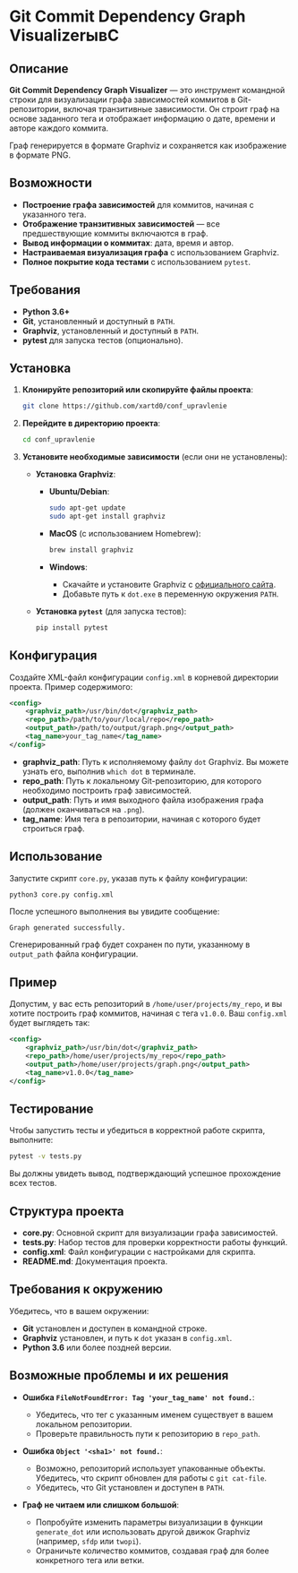 
# Git Commit Dependency Graph VisualizerывС

## Описание

**Git Commit Dependency Graph Visualizer** — это инструмент командной строки для визуализации графа зависимостей коммитов в Git-репозитории, включая транзитивные зависимости. Он строит граф на основе заданного тега и отображает информацию о дате, времени и авторе каждого коммита.

Граф генерируется в формате Graphviz и сохраняется как изображение в формате PNG.

## Возможности

- **Построение графа зависимостей** для коммитов, начиная с указанного тега.
- **Отображение транзитивных зависимостей** — все предшествующие коммиты включаются в граф.
- **Вывод информации о коммитах**: дата, время и автор.
- **Настраиваемая визуализация графа** с использованием Graphviz.
- **Полное покрытие кода тестами** с использованием `pytest`.

## Требования

- **Python 3.6+**
- **Git**, установленный и доступный в `PATH`.
- **Graphviz**, установленный и доступный в `PATH`.
- **pytest** для запуска тестов (опционально).

## Установка

1. **Клонируйте репозиторий или скопируйте файлы проекта**:

   ```bash
   git clone https://github.com/xartd0/conf_upravlenie
   ```

2. **Перейдите в директорию проекта**:

   ```bash
   cd conf_upravlenie
   ```

3. **Установите необходимые зависимости** (если они не установлены):

   - **Установка Graphviz**:

     - **Ubuntu/Debian**:

       ```bash
       sudo apt-get update
       sudo apt-get install graphviz
       ```

     - **MacOS** (с использованием Homebrew):

       ```bash
       brew install graphviz
       ```

     - **Windows**:

       - Скачайте и установите Graphviz с [официального сайта](https://graphviz.org/download/).
       - Добавьте путь к `dot.exe` в переменную окружения `PATH`.

   - **Установка `pytest`** (для запуска тестов):

     ```bash
     pip install pytest
     ```

## Конфигурация

Создайте XML-файл конфигурации `config.xml` в корневой директории проекта. Пример содержимого:

```xml
<config>
    <graphviz_path>/usr/bin/dot</graphviz_path>
    <repo_path>/path/to/your/local/repo</repo_path>
    <output_path>/path/to/output/graph.png</output_path>
    <tag_name>your_tag_name</tag_name>
</config>
```

- **graphviz_path**: Путь к исполняемому файлу `dot` Graphviz. Вы можете узнать его, выполнив `which dot` в терминале.
- **repo_path**: Путь к локальному Git-репозиторию, для которого необходимо построить граф зависимостей.
- **output_path**: Путь и имя выходного файла изображения графа (должен оканчиваться на `.png`).
- **tag_name**: Имя тега в репозитории, начиная с которого будет строиться граф.

## Использование

Запустите скрипт `core.py`, указав путь к файлу конфигурации:

```bash
python3 core.py config.xml
```

После успешного выполнения вы увидите сообщение:

```
Graph generated successfully.
```

Сгенерированный граф будет сохранен по пути, указанному в `output_path` файла конфигурации.

## Пример

Допустим, у вас есть репозиторий в `/home/user/projects/my_repo`, и вы хотите построить граф коммитов, начиная с тега `v1.0.0`. Ваш `config.xml` будет выглядеть так:

```xml
<config>
    <graphviz_path>/usr/bin/dot</graphviz_path>
    <repo_path>/home/user/projects/my_repo</repo_path>
    <output_path>/home/user/projects/graph.png</output_path>
    <tag_name>v1.0.0</tag_name>
</config>
```

## Тестирование

Чтобы запустить тесты и убедиться в корректной работе скрипта, выполните:

```bash
pytest -v tests.py
```

Вы должны увидеть вывод, подтверждающий успешное прохождение всех тестов.

## Структура проекта

- **core.py**: Основной скрипт для визуализации графа зависимостей.
- **tests.py**: Набор тестов для проверки корректности работы функций.
- **config.xml**: Файл конфигурации с настройками для скрипта.
- **README.md**: Документация проекта.

## Требования к окружению

Убедитесь, что в вашем окружении:

- **Git** установлен и доступен в командной строке.
- **Graphviz** установлен, и путь к `dot` указан в `config.xml`.
- **Python 3.6** или более поздней версии.

## Возможные проблемы и их решения

- **Ошибка `FileNotFoundError: Tag 'your_tag_name' not found.`**:

  - Убедитесь, что тег с указанным именем существует в вашем локальном репозитории.
  - Проверьте правильность пути к репозиторию в `repo_path`.

- **Ошибка `Object '<sha1>' not found.`**:

  - Возможно, репозиторий использует упакованные объекты. Убедитесь, что скрипт обновлен для работы с `git cat-file`.
  - Убедитесь, что Git установлен и доступен в `PATH`.

- **Граф не читаем или слишком большой**:

  - Попробуйте изменить параметры визуализации в функции `generate_dot` или использовать другой движок Graphviz (например, `sfdp` или `twopi`).
  - Ограничьте количество коммитов, создавая граф для более конкретного тега или ветки.

